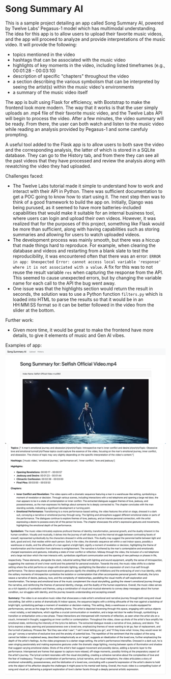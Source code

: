# Song Summary AI
This is a sample project detailing an app called Song Summary AI, powered by Twelve Labs' Pegasus-1 model which has multimodal understanding. The idea for this app is to allow users to upload their favorite music videos, and the app will proceed to  analyze and provide interpretations of the music video. It will provide the following:
- topics mentioned in the video
- hashtags that can be associated with the music video
- highlights of key moments in the video, including listed timeframes (e.g., 00:01:28 - 00:03:10)
- description of specific "chapters" throughout the video
- a section describing the various symbolism that can be interpreted by seeing the artist(s) within the music video's environments
- a summary of the music video itself

The app is built using Flask for efficiency, with Bootstrap to make the frontend look more modern. The way that it works is that the user simply uploads an .mp4 file of their favorite music video, and the Twelve Labs API will begin to process the video. After a few minutes, the video summary will be ready. From there, the user can both watch and listen to the music video while reading an analysis provided by Pegasus-1 and some carefuly prompting.

A useful tool added to the Flask app is to allow users to both save the video and the corresponding analysis, the latter of which is stored in a SQLite database. They can go to the History tab, and from there they can see all the past videos that they have processed and review the analysis along with rewatching the video they had uploaded.

Challenges faced:
- The Twelve Labs tutorial made it simple to understand how to work and interact with their API in Python. There was sufficient documentation to get a POC going to know how to start using it. The next step then was to think of a good framework to build the app on. Initially, Django was being purused, as it seemed to have more batteries-included capabilities that would make it suitable for an internal business tool, where users can login and upload their own videos. However, it was realized that for the purposes of this project, something like Flask would be more than sufficient, along with having capabilities such as storing summaries and allowing for users to watch uploaded videos.
- The development process was mainly smooth, but there was a hiccup that made things hard to reproduce. For example, when clearing the database and videos and restarting from a blank slate to test the reproducibility, it was encountered often that there was an error: `ERROR in app: Unexpected Error: cannot access local variable 'response' where it is not associated with a value`. A fix for this was to not reuse the result variable `res` when capturing the response from the API. This seemed to cause unexpected errors, but by changing the variable name for each call to the API the bug went away.
- One issue was that the highlights section would return the result in seconds, the solution was to use a Python function `filters.py` which is loaded into HTML to parse the results so that it would be in an HH:MM:SS format so it can be better followed in the video from the slider at the bottom.

Further work:
- Given more time, it would be great to make the frontend have more details, to give it elements of music and Gen AI vibes.

Examples of app:
![image1](./static/images/example-1.png)
![image2](./static/images/example-2.png)
![image3](./static/images/example-3.png)

